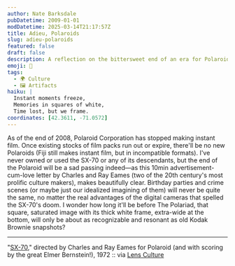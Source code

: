 ```yaml
---
author: Nate Barksdale
pubDatetime: 2009-01-01
modDatetime: 2025-03-14T21:17:57Z
title: Adieu, Polaroids
slug: adieu-polaroids
featured: false
draft: false
description: A reflection on the bittersweet end of an era for Polaroid and its iconic instant film, highlighted by the artistry of Charles and Ray Eames.
emoji: 📸
tags:
  - 🌍 Culture
  - 🖼️ Artifacts
haiku: |
  Instant moments freeze,  
  Memories in squares of white,  
  Time lost, but we frame.
coordinates: [42.3611, -71.0572]
---
```


As of the end of 2008, Polaroid Corporation has stopped making instant film. Once existing stocks of film packs run out or expire, there'll be no new Polaroids (Fiji still makes instant film, but in incompatible formats). I've never owned or used the SX-70 or any of its descendants, but the end of the Polaroid will be a sad passing indeed—as this 10min advertisement-cum-love letter by Charles and Ray Eames (two of the 20th century's most prolific culture makers), makes beautifully clear. Birthday parties and crime scenes (or maybe just our idealized imagining of them) will never be quite the same, no matter the real advantages of the digital cameras that spelled the SX-70's doom. I wonder how long it'll be before The Polariad, that square, saturated image with its thick white frame, extra-wide at the bottom, will only be about as recognizable and resonant as old Kodak Brownie snapshots?

---

"[SX-70](http://www.lensculture.com/webloglc/mt_files/archives/2008/12/polaroid-end-of-an-era.html)," directed by Charles and Ray Eames for Polaroid (and with scoring by the great Elmer Bernstein!), 1972 :: via [Lens Culture](http://www.lensculture.com/webloglc/mt_files/archives/2008/12/polaroid-end-of-an-era.html)
